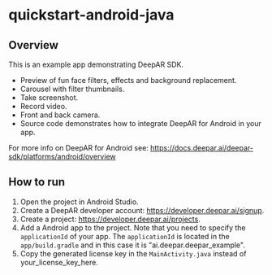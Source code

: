 # quickstart-android-java

## Overview

This is an example app demonstrating DeepAR SDK.

- Preview of fun face filters, effects and background replacement.
- Carousel with filter thumbnails.
- Take screenshot.
- Record video.
- Front and back camera.
- Source code demonstrates how to integrate DeepAR for Android in your app.

For more info on DeepAR for Android see: https://docs.deepar.ai/deepar-sdk/platforms/android/overview

## How to run

1. Open the project in Android Studio. 
2. Create a DeepAR developer account: https://developer.deepar.ai/signup. 
3. Create a project: https://developer.deepar.ai/projects. 
4. Add a Android app to the project. Note that you need to specify the `applicationId` of your app. The `applicationId` is located in the `app/build.gradle` and in this case it is "ai.deepar.deepar_example".
5. Copy the generated license key in the `MainActivity.java` instead of your_license_key_here.
